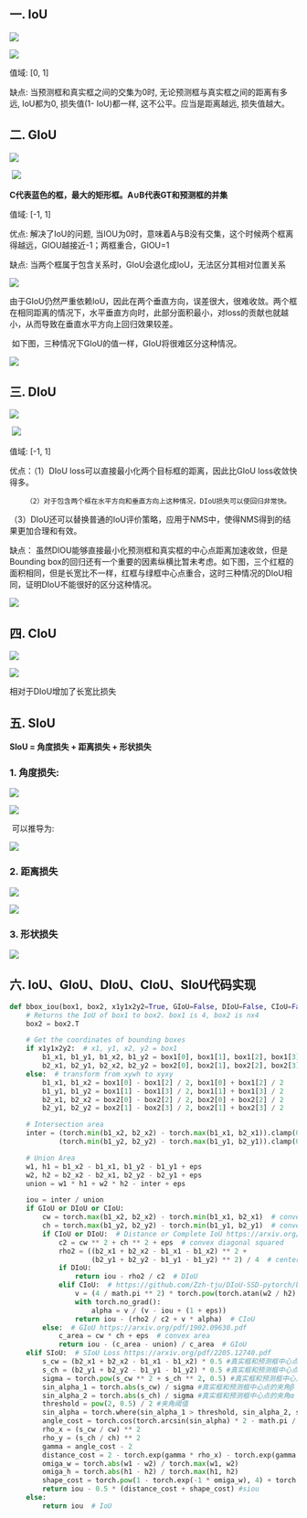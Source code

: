 ## 一. IoU

![](assets/iou1.jpg)

![](assets/iou.jpg)

值域: [0, 1]

缺点: 当预测框和真实框之间的交集为0时, 无论预测框与真实框之间的距离有多远, IoU都为0, 损失值(1- IoU)都一样, 这不公平。应当是距离越远,  损失值越大。

## 二. GIoU

![](assets/giou.jpg)

​									![](assets/giou1.jpg)

​						**C代表蓝色的框，最大的矩形框。A∪B代表GT和预测框的并集**

值域: [-1, 1]

优点: 解决了IoU的问题, 当IOU为0时，意味着A与B没有交集，这个时候两个框离得越远，GIOU越接近-1；两框重合，GIOU=1

缺点: 当两个框属于包含关系时，GIoU会退化成IoU，无法区分其相对位置关系

![](assets/giou2.jpg)

由于GIoU仍然严重依赖IoU，因此在两个垂直方向，误差很大，很难收敛。两个框在相同距离的情况下，水平垂直方向时，此部分面积最小，对loss的贡献也就越小，从而导致在垂直水平方向上回归效果较差。

​        如下图，三种情况下GIoU的值一样，GIoU将很难区分这种情况。

![](assets/giou3.jpg)

## 三. DIoU

![](assets/diou.jpg)

​							![](assets/diou1.jpg)

值域: [-1, 1]

优点：（1）DIoU loss可以直接最小化两个目标框的距离，因此比GIoU loss收敛快得多。

   	    （2）对于包含两个框在水平方向和垂直方向上这种情况，DIoU损失可以使回归非常快。

​            （3）DIoU还可以替换普通的IoU评价策略，应用于NMS中，使得NMS得到的结果更加合理和有效。

缺点： 虽然DIOU能够直接最小化预测框和真实框的中心点距离加速收敛，但是Bounding box的回归还有一个重要的因素纵横比暂未考虑。如下图，三个红框的面积相同，但是长宽比不一样，红框与绿框中心点重合，这时三种情况的DIoU相同，证明DIoU不能很好的区分这种情况。

![](assets/diou2.jpg)

## 四. CIoU

![](assets/diou.jpg)

![](assets/ciou.jpg)

相对于DIoU增加了长宽比损失

## 五. SIoU

**SIoU = 角度损失 + 距离损失 + 形状损失**

### 1. 角度损失:

![](assets/siou.jpg)

![](assets/siou_formula.jpg)

​		可以推导为:

![](assets/siou_formula1.jpg)

### 2. 距离损失

![](assets/siou_dist.jpg)

![](assets/siou_dist_formula.jpg)

### 3. 形状损失

![](assets/siou_shape.jpg)

## 六. IoU、GIoU、DIoU、CIoU、SIoU代码实现

```python
def bbox_iou(box1, box2, x1y1x2y2=True, GIoU=False, DIoU=False, CIoU=False, SIoU=False, eps=1e-7):
    # Returns the IoU of box1 to box2. box1 is 4, box2 is nx4
    box2 = box2.T

    # Get the coordinates of bounding boxes
    if x1y1x2y2:  # x1, y1, x2, y2 = box1
        b1_x1, b1_y1, b1_x2, b1_y2 = box1[0], box1[1], box1[2], box1[3]
        b2_x1, b2_y1, b2_x2, b2_y2 = box2[0], box2[1], box2[2], box2[3]
    else:  # transform from xywh to xyxy
        b1_x1, b1_x2 = box1[0] - box1[2] / 2, box1[0] + box1[2] / 2
        b1_y1, b1_y2 = box1[1] - box1[3] / 2, box1[1] + box1[3] / 2
        b2_x1, b2_x2 = box2[0] - box2[2] / 2, box2[0] + box2[2] / 2
        b2_y1, b2_y2 = box2[1] - box2[3] / 2, box2[1] + box2[3] / 2

    # Intersection area
    inter = (torch.min(b1_x2, b2_x2) - torch.max(b1_x1, b2_x1)).clamp(0) * \
            (torch.min(b1_y2, b2_y2) - torch.max(b1_y1, b2_y1)).clamp(0)

    # Union Area
    w1, h1 = b1_x2 - b1_x1, b1_y2 - b1_y1 + eps
    w2, h2 = b2_x2 - b2_x1, b2_y2 - b2_y1 + eps
    union = w1 * h1 + w2 * h2 - inter + eps

    iou = inter / union
    if GIoU or DIoU or CIoU:
        cw = torch.max(b1_x2, b2_x2) - torch.min(b1_x1, b2_x1)  # convex (smallest enclosing box) width
        ch = torch.max(b1_y2, b2_y2) - torch.min(b1_y1, b2_y1)  # convex height
        if CIoU or DIoU:  # Distance or Complete IoU https://arxiv.org/abs/1911.08287v1
            c2 = cw ** 2 + ch ** 2 + eps  # convex diagonal squared
            rho2 = ((b2_x1 + b2_x2 - b1_x1 - b1_x2) ** 2 +
                    (b2_y1 + b2_y2 - b1_y1 - b1_y2) ** 2) / 4  # center distance squared
            if DIoU:
                return iou - rho2 / c2  # DIoU
            elif CIoU:  # https://github.com/Zzh-tju/DIoU-SSD-pytorch/blob/master/utils/box/box_utils.py#L47
                v = (4 / math.pi ** 2) * torch.pow(torch.atan(w2 / h2) - torch.atan(w1 / h1), 2)
                with torch.no_grad():
                    alpha = v / (v - iou + (1 + eps))
                return iou - (rho2 / c2 + v * alpha)  # CIoU
        else:  # GIoU https://arxiv.org/pdf/1902.09630.pdf
            c_area = cw * ch + eps  # convex area
            return iou - (c_area - union) / c_area  # GIoU
    elif SIoU:  # SIoU Loss https://arxiv.org/pdf/2205.12740.pdf
        s_cw = (b2_x1 + b2_x2 - b1_x1 - b1_x2) * 0.5 #真实框和预测框中心点的宽度差
        s_ch = (b2_y1 + b2_y2 - b1_y1 - b1_y2) * 0.5 #真实框和预测框中心点的高度差
        sigma = torch.pow(s_cw ** 2 + s_ch ** 2, 0.5) #真实框和预测框中心点的距离
        sin_alpha_1 = torch.abs(s_cw) / sigma #真实框和预测框中心点的夹角β
        sin_alpha_2 = torch.abs(s_ch) / sigma #真实框和预测框中心点的夹角α
        threshold = pow(2, 0.5) / 2 #夹角阈值
        sin_alpha = torch.where(sin_alpha_1 > threshold, sin_alpha_2, sin_alpha_1) #α大于45°则考虑优化β，否则优化α
        angle_cost = torch.cos(torch.arcsin(sin_alpha) * 2 - math.pi / 2) #角度损失
        rho_x = (s_cw / cw) ** 2 
        rho_y = (s_ch / ch) ** 2
        gamma = angle_cost - 2
        distance_cost = 2 - torch.exp(gamma * rho_x) - torch.exp(gamma * rho_y) #距离损失
        omiga_w = torch.abs(w1 - w2) / torch.max(w1, w2)
        omiga_h = torch.abs(h1 - h2) / torch.max(h1, h2)
        shape_cost = torch.pow(1 - torch.exp(-1 * omiga_w), 4) + torch.pow(1 - torch.exp(-1 * omiga_h), 4) #形状损失
        return iou - 0.5 * (distance_cost + shape_cost) #siou
    else:
        return iou  # IoU
```

